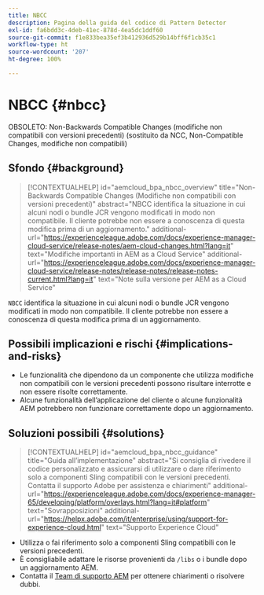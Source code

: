 ```yaml
---
title: NBCC
description: Pagina della guida del codice di Pattern Detector
exl-id: fa6bdd3c-4deb-41ec-878d-4ea5dc1ddf60
source-git-commit: f1e833bea35ef3b412936d529b14bff6f1cb35c1
workflow-type: ht
source-wordcount: '207'
ht-degree: 100%

---
```


# NBCC {#nbcc}

OBSOLETO: Non-Backwards Compatible Changes (modifiche non compatibili con versioni precedenti) (sostituito da NCC, Non-Compatible Changes, modifiche non compatibili)

## Sfondo {#background}

>[!CONTEXTUALHELP]
>id="aemcloud_bpa_nbcc_overview"
>title="Non-Backwards Compatible Changes (Modifiche non compatibili con versioni precedenti)"
>abstract="NBCC identifica la situazione in cui alcuni nodi o bundle JCR vengono modificati in modo non compatibile. Il cliente potrebbe non essere a conoscenza di questa modifica prima di un aggiornamento."
>additional-url="https://experienceleague.adobe.com/docs/experience-manager-cloud-service/release-notes/aem-cloud-changes.html?lang=it" text="Modifiche importanti in AEM as a Cloud Service"
>additional-url="https://experienceleague.adobe.com/docs/experience-manager-cloud-service/release-notes/release-notes/release-notes-current.html?lang=it" text="Note sulla versione per AEM as a Cloud Service"

`NBCC` identifica la situazione in cui alcuni nodi o bundle JCR vengono modificati in modo non compatibile. Il cliente potrebbe non essere a conoscenza di questa modifica prima di un aggiornamento.

## Possibili implicazioni e rischi {#implications-and-risks}

* Le funzionalità che dipendono da un componente che utilizza modifiche non compatibili con le versioni precedenti possono risultare interrotte e non essere risolte correttamente.
* Alcune funzionalità dell’applicazione del cliente o alcune funzionalità AEM potrebbero non funzionare correttamente dopo un aggiornamento.

## Soluzioni possibili {#solutions}

>[!CONTEXTUALHELP]
>id="aemcloud_bpa_nbcc_guidance"
>title="Guida all’implementazione"
>abstract="Si consiglia di rivedere il codice personalizzato e assicurarsi di utilizzare o dare riferimento solo a componenti Sling compatibili con le versioni precedenti. Contatta il supporto Adobe per assistenza e chiarimenti"
>additional-url="https://experienceleague.adobe.com/docs/experience-manager-65/developing/platform/overlays.html?lang=it#platform" text="Sovrapposizioni"
>additional-url="https://helpx.adobe.com/it/enterprise/using/support-for-experience-cloud.html" text="Supporto Experience Cloud"

* Utilizza o fai riferimento solo a componenti Sling compatibili con le versioni precedenti.
* È consigliabile adattare le risorse provenienti da `/libs` o i bundle dopo un aggiornamento AEM.
* Contatta il [Team di supporto AEM](https://helpx.adobe.com/it/enterprise/using/support-for-experience-cloud.html) per ottenere chiarimenti o risolvere dubbi.
